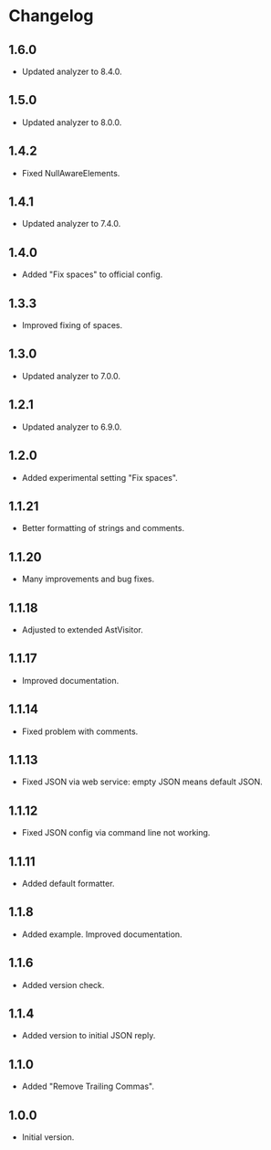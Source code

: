 # Changelog

## 1.6.0

- Updated analyzer to 8.4.0.

## 1.5.0

- Updated analyzer to 8.0.0.

## 1.4.2

- Fixed NullAwareElements.

## 1.4.1

- Updated analyzer to 7.4.0.

## 1.4.0

- Added "Fix spaces" to official config.

## 1.3.3

- Improved fixing of spaces.

## 1.3.0

- Updated analyzer to 7.0.0.

## 1.2.1

- Updated analyzer to 6.9.0.

## 1.2.0

- Added experimental setting "Fix spaces".
 
## 1.1.21

- Better formatting of strings and comments.
 
## 1.1.20

- Many improvements and bug fixes.
 
## 1.1.18

- Adjusted to extended AstVisitor.
 
## 1.1.17

- Improved documentation.
 
## 1.1.14

- Fixed problem with comments.
 
## 1.1.13

- Fixed JSON via web service: empty JSON means default JSON.
 
## 1.1.12

- Fixed JSON config via command line not working.
 
## 1.1.11

- Added default formatter.

## 1.1.8

- Added example. Improved documentation.

## 1.1.6

- Added version check.

## 1.1.4

- Added version to initial JSON reply.

## 1.1.0

- Added "Remove Trailing Commas".

## 1.0.0

- Initial version.
